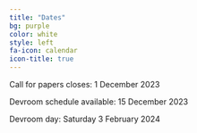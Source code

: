 ```yaml
---
title: "Dates"
bg: purple
color: white
style: left
fa-icon: calendar
icon-title: true
---
```


Call for papers closes: 1 December 2023

Devroom schedule available: 15 December 2023

Devroom day: Saturday 3 February 2024
